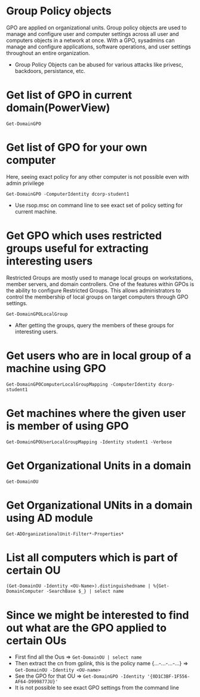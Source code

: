 # Group Policy objects

GPO are applied on organizational units. Group policy objects are used to manage and configure user and computer settings across all user and computers objects in a network at once. With a GPO, sysadmins can manage and configure applications, software operations, and user settings throughout an entire organization. 

- Group Policy Objects can be abused for various attacks like privesc, backdoors, persistance, etc.

# Get list of GPO in current domain(PowerView)
```
Get-DomainGPO
```
# Get list of GPO for your own computer
Here, seeing exact policy for any other computer is not possible even with admin privilege
```
Get-DomainGPO -ComputerIdentity dcorp-student1
```
- Use rsop.msc on command line to see exact set of policy setting for current machine.

# Get GPO which uses restricted groups useful for extracting interesting users
Restricted Groups are mostly used to manage local groups on workstations, member servers, and domain controllers. One of the features within GPOs is the ability to configure Restricted Groups. This allows administrators to control the membership of local groups on target computers through GPO settings.
```
Get-DomainGPOLocalGroup
```
- After getting the groups, query the members of these groups for interesting users. 

# Get users who are in local group of a machine using GPO
```
Get-DomainGPOComputerLocalGroupMapping -ComputerIdentity dcorp-student1
```
# Get machines where the given user is member of using GPO
```
Get-DomainGPOUserLocalGroupMapping -Identity student1 -Verbose
```
# Get Organizational Units in a domain
```
Get-DomainOU
```
# Get Organizational UNits in a domain using AD module
```
Get-ADOrganizationalUnit-Filter*-Properties*
```
# List all computers which is part of certain OU
```
(Get-DomainOU -Identity <OU-Name>).distinguishedname | %{Get-DomainComputer -SearchBase $_} | select name
```

# Since we might be interested to find out what are the GPO applied to certain OUs
- First find all the Ous => ```Get-DomainOU | select name```
- Then extract the cn from gplink, this is the policy name {...-...-...-...} => ```Get-DomainOU -Identity <OU-name>```
- See the GPO for that OU => ```Get-DomainGPO -Identity '{0D1C3BF-1F556-AF64-D999877JU}'```
- It is not possible to see exact GPO settings from the command line
